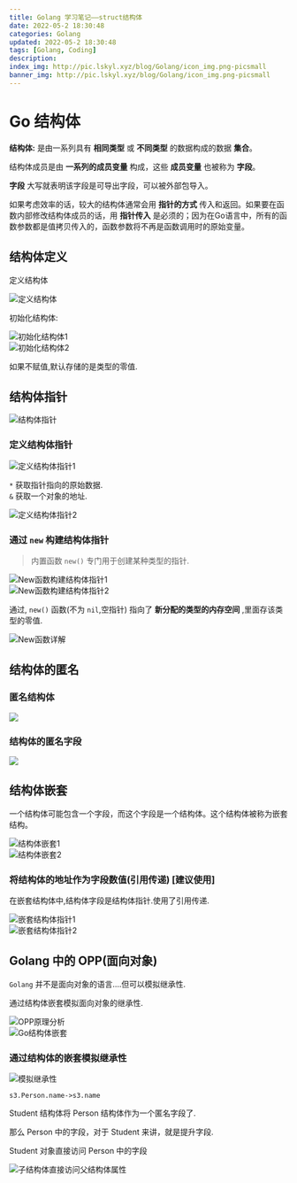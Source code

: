 ```yaml
---
title: Golang 学习笔记——struct结构体
date: 2022-05-2 18:30:48
categories: Golang
updated: 2022-05-2 18:30:48
tags: [Golang, Coding]
description: 
index_img: http://pic.lskyl.xyz/blog/Golang/icon_img.png-picsmall
banner_img: http://pic.lskyl.xyz/blog/Golang/icon_img.png-picsmall
---
```


# Go 结构体

**结构体:** 是由一系列具有 **相同类型** 或 **不同类型** 的数据构成的数据 **集合**。  

结构体成员是由 **一系列的成员变量** 构成，这些 **成员变量** 也被称为 **字段**。

**字段** 大写就表明该字段是可导出字段，可以被外部包导入。

如果考虑效率的话，较大的结构体通常会用 **指针的方式** 传入和返回。如果要在函数内部修改结构体成员的话，用 **指针传入** 是必须的；因为在Go语言中，所有的函数参数都是值拷贝传入的，函数参数将不再是函数调用时的原始变量。

## 结构体定义

定义结构体

![定义结构体](http://pic.lskyl.xyz/blog/Golang/struct-1.png-picsmall)  

初始化结构体:  

![初始化结构体1](http://pic.lskyl.xyz/blog/Golang/struct-2.png-picsmall)  
![初始化结构体2](http://pic.lskyl.xyz/blog/Golang/struct-3.png-picsmall)  

如果不赋值,默认存储的是类型的零值.

## 结构体指针

![结构体指针](http://pic.lskyl.xyz/blog/Golang/struct-4.png-picsmall)  

### 定义结构体指针

![定义结构体指针1](http://pic.lskyl.xyz/blog/Golang/struct-5.png-picsmall)  

`*` 获取指针指向的原始数据.  
`&` 获取一个对象的地址.  

![定义结构体指针2](http://pic.lskyl.xyz/blog/Golang/struct-6.png-picsmall)  

### 通过 `new` 构建结构体指针

> 内置函数 `new()` 专门用于创建某种类型的指针.  

![New函数构建结构体指针1](http://pic.lskyl.xyz/blog/Golang/struct-7.png-picsmall)  
![New函数构建结构体指针2](http://pic.lskyl.xyz/blog/Golang/struct-8.png-picsmall)  

通过, `new()` 函数(不为 `nil`,空指针)
指向了 **新分配的类型的内存空间** ,里面存该类型的零值.

![New函数详解](http://pic.lskyl.xyz/blog/Golang/struct-10.png-picsmall)  

## 结构体的匿名

### 匿名结构体

![](http://pic.lskyl.xyz/blog/Golang/struct-11.png-picsmall)  

### 结构体的匿名字段

![](http://pic.lskyl.xyz/blog/Golang/struct-12.png-picsmall)  

## 结构体嵌套

一个结构体可能包含一个字段，而这个字段是一个结构体。这个结构体被称为嵌套结构。

![结构体嵌套1](http://pic.lskyl.xyz/blog/Golang/struct-13.png-picsmall)  
![结构体嵌套2](http://pic.lskyl.xyz/blog/Golang/struct-14.png-picsmall)  

### 将结构体的地址作为字段数值(引用传递) [建议使用]

在嵌套结构体中,结构体字段是结构体指针.使用了引用传递.

![嵌套结构体指针1](http://pic.lskyl.xyz/blog/Golang/struct-16.png-picsmall)  
![嵌套结构体指针2](http://pic.lskyl.xyz/blog/Golang/struct-15.png-picsmall)  

## Golang 中的 OPP(面向对象)

`Golang` 并不是面向对象的语言....但可以模拟继承性.  

通过结构体嵌套模拟面向对象的继承性.

![OPP原理分析](http://pic.lskyl.xyz/blog/Golang/struct-17.png-picsmall)  
![Go结构体嵌套](http://pic.lskyl.xyz/blog/Golang/struct-18.png-picsmall)  

### 通过结构体的嵌套模拟继承性

![模拟继承性](http://pic.lskyl.xyz/blog/Golang/struct-19.png-picsmall)

`s3.Person.name->s3.name`  

Student 结构体将 Person 结构体作为一个匿名字段了.  

那么 Person 中的字段，对于 Student 来讲，就是提升字段.  

Student 对象直接访问 Person 中的字段

![子结构体直接访问父结构体属性](http://pic.lskyl.xyz/blog/Golang/struct-20.png-picsmall)
